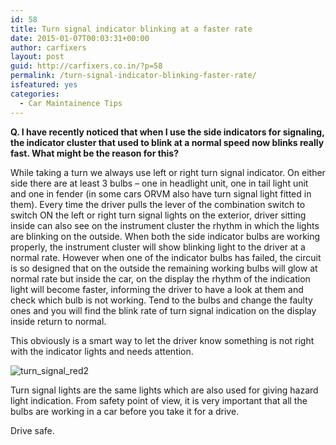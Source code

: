 ```yaml
---
id: 58
title: Turn signal indicator blinking at a faster rate
date: 2015-01-07T00:03:31+00:00
author: carfixers
layout: post
guid: http://carfixers.co.in/?p=58
permalink: /turn-signal-indicator-blinking-faster-rate/
isfeatured: yes
categories:
  - Car Maintainence Tips
---
```

**Q. I have recently noticed that when I use the side indicators for signaling, the indicator cluster that used to blink at a normal speed now blinks really fast. What might be the reason for this?**

While taking a turn we always use left or right turn signal indicator. On either side there are at least 3 bulbs – one in headlight unit, one in tail light unit and one in fender (in some cars ORVM also have turn signal light fitted in them). Every time the driver pulls the lever of the combination switch to switch ON the left or right turn signal lights on the exterior, driver sitting inside can also see on the instrument cluster the rhythm in which the lights are blinking on the outside. When both the side indicator bulbs are working properly, the instrument cluster will show blinking light to the driver at a normal rate. However when one of the indicator bulbs has failed, the circuit is so designed that on the outside the remaining working bulbs will glow at normal rate but inside the car, on the display the rhythm of the indication light will become faster, informing the driver to have a look at them and check which bulb is not working. Tend to the bulbs and change the faulty ones and you will find the blink rate of turn signal indication on the display inside return to normal.

This obviously is a smart way to let the driver know something is not right with the indicator lights and needs attention.

![turn_signal_red2](http://carfixers.co.in/wp-content/uploads/2015/01/turn_signal_red2.jpg)

Turn signal lights are the same lights which are also used for giving hazard light indication. From safety point of view, it is very important that all the bulbs are working in a car before you take it for a drive.

Drive safe.
